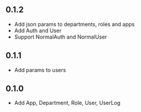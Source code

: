 ## 0.1.2
- Add json params to departments, roles and apps
- Add Auth and User
- Support NormalAuth and NormalUser

## 0.1.1
- Add params to users

## 0.1.0
- Add App, Department, Role, User, UserLog